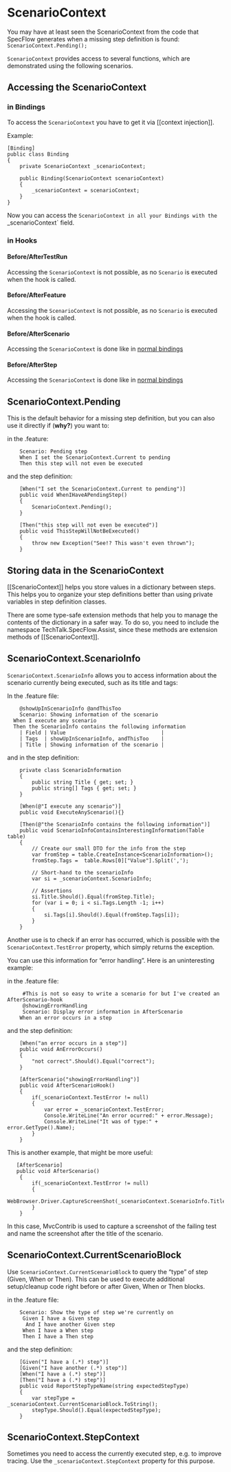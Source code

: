 # ScenarioContext

You may have at least seen the ScenarioContext from the code that SpecFlow generates when a missing step definition is found: `ScenarioContext.Pending();`

`ScenarioContext` provides access to several functions, which are demonstrated using the following scenarios.

## Accessing the ScenarioContext

### in Bindings

To access the `ScenarioContext` you have to get it via [[context injection]].

Example: 

```
[Binding]
public class Binding
{
	private ScenarioContext _scenarioContext;

    public Binding(ScenarioContext scenarioContext)
    {
		_scenarioContext = scenarioContext;
    }
}

```

Now you can access the `ScenarioContext in all your Bindings with the `_scenarioContext` field.

### in Hooks

#### Before/AfterTestRun

Accessing the `ScenarioContext` is not possible, as no `Scenario` is executed when the hook is called.

#### Before/AfterFeature

Accessing the `ScenarioContext` is not possible, as no `Scenario` is executed when the hook is called.

#### Before/AfterScenario

Accessing the `ScenarioContext` is done like in [normal bindings](#in-Bindings)

#### Before/AfterStep

Accessing the `ScenarioContext` is done like in [normal bindings](#in-Bindings)



## ScenarioContext.Pending

This is the default behavior for a missing step definition, but you can also use it directly if (**why?**) you want to:

in the .feature:

        Scenario: Pending step
	    When I set the ScenarioContext.Current to pending
	    Then this step will not even be executed

and the step definition:

        [When("I set the ScenarioContext.Current to pending")]
        public void WhenIHaveAPendingStep()
        {
            ScenarioContext.Pending();
        }

        [Then("this step will not even be executed")]
        public void ThisStepWillNotBeExecuted()
        {
            throw new Exception("See!? This wasn't even thrown");
        }




## Storing data in the ScenarioContext

[[ScenarioContext]] helps you store values in a dictionary between steps. This helps you to organize your step definitions better than using private variables in step definition classes.

There are some type-safe extension methods that help you to manage the contents of the dictionary in a safer way. To do so, you need to include the namespace TechTalk.SpecFlow.Assist, since these methods are extension methods of [[ScenarioContext]].

## ScenarioContext.ScenarioInfo

`ScenarioContext.ScenarioInfo` allows  you to access information about the scenario currently being executed, such as its title and tags:

In the .feature file:

        @showUpInScenarioInfo @andThisToo
        Scenario: Showing information of the scenario
	  When I execute any scenario
	  Then the ScenarioInfo contains the following information
		| Field | Value                               |
		| Tags  | showUpInScenarioInfo, andThisToo    |
		| Title | Showing information of the scenario |

and in the step definition:

        private class ScenarioInformation
        {
            public string Title { get; set; }
            public string[] Tags { get; set; }
        }

        [When(@"I execute any scenario")]
        public void ExecuteAnyScenario(){}

        [Then(@"the ScenarioInfo contains the following information")]
        public void ScenarioInfoContainsInterestingInformation(Table table)
        {
            // Create our small DTO for the info from the step
            var fromStep = table.CreateInstance<ScenarioInformation>();
            fromStep.Tags =  table.Rows[0]["Value"].Split(',');

            // Short-hand to the scenarioInfo
            var si = _scenarioContext.ScenarioInfo;

            // Assertions
            si.Title.Should().Equal(fromStep.Title);
            for (var i = 0; i < si.Tags.Length -1; i++)
            {
                si.Tags[i].Should().Equal(fromStep.Tags[i]);
            }
        }

Another use is to check if an error has occurred, which is possible with the `ScenarioContext.TestError` property, which simply returns the exception.

You can use this information for “error handling”. Here is an uninteresting example:

in the .feature file:

         #This is not so easy to write a scenario for but I've created an AfterScenario-hook
         @showingErrorHandling 
         Scenario: Display error information in AfterScenario
	    When an error occurs in a step

and the step definition:

        [When("an error occurs in a step")]
        public void AnErrorOccurs()
        {
            "not correct".Should().Equal("correct");
        }

        [AfterScenario("showingErrorHandling")]
        public void AfterScenarioHook()
        {
            if(_scenarioContext.TestError != null)
            {
                var error = _scenarioContext.TestError;
                Console.WriteLine("An error ocurred:" + error.Message);
                Console.WriteLine("It was of type:" + error.GetType().Name);
            }
        }

This is another example, that might be more useful:


       [AfterScenario]
       public void AfterScenario()
        {
            if(_scenarioContext.TestError != null)
            {
                WebBrowser.Driver.CaptureScreenShot(_scenarioContext.ScenarioInfo.Title);
            }
        }

In this case, MvcContrib is used to capture a screenshot of the failing test and name the screenshot after the title of the scenario.


## ScenarioContext.CurrentScenarioBlock

Use `ScenarioContext.CurrentScenarioBlock` to query the “type” of step (Given, When or Then). This can be used to execute additional setup/cleanup code right before or after Given, When or Then blocks.

in the .feature file:

        Scenario: Show the type of step we're currently on
	     Given I have a Given step
		  And I have another Given step
	     When I have a When step
	     Then I have a Then step

and the step definition:

        [Given("I have a (.*) step")]
        [Given("I have another (.*) step")]
        [When("I have a (.*) step")]
        [Then("I have a (.*) step")]
        public void ReportStepTypeName(string expectedStepType)
        {
            var stepType = _scenarioContext.CurrentScenarioBlock.ToString();
            stepType.Should().Equal(expectedStepType);
        }

## ScenarioContext.StepContext

Sometimes you need to access the currently executed step, e.g. to improve tracing. Use the `_scenarioContext.StepContext` property for this purpose.